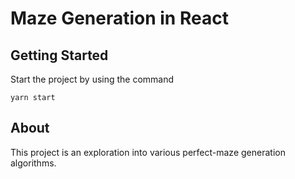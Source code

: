 # Maze Generation in React

## Getting Started

Start the project by using the command

```
yarn start
```

## About

This project is an exploration into various perfect-maze generation algorithms.
